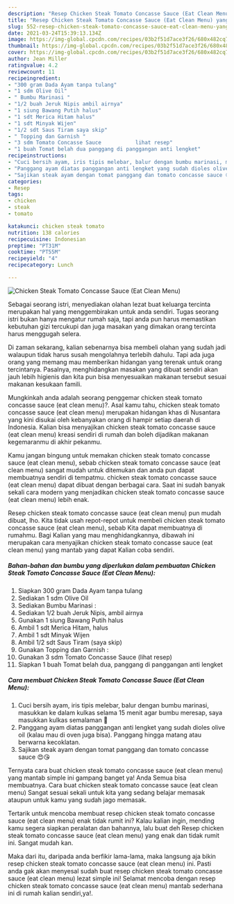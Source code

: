 ```yaml
---
description: "Resep Chicken Steak Tomato Concasse Sauce (Eat Clean Menu) yang enak Untuk Jualan"
title: "Resep Chicken Steak Tomato Concasse Sauce (Eat Clean Menu) yang enak Untuk Jualan"
slug: 552-resep-chicken-steak-tomato-concasse-sauce-eat-clean-menu-yang-enak-untuk-jualan
date: 2021-03-24T15:39:13.134Z
image: https://img-global.cpcdn.com/recipes/03b2f51d7ace3f26/680x482cq70/chicken-steak-tomato-concasse-sauce-eat-clean-menu-foto-resep-utama.jpg
thumbnail: https://img-global.cpcdn.com/recipes/03b2f51d7ace3f26/680x482cq70/chicken-steak-tomato-concasse-sauce-eat-clean-menu-foto-resep-utama.jpg
cover: https://img-global.cpcdn.com/recipes/03b2f51d7ace3f26/680x482cq70/chicken-steak-tomato-concasse-sauce-eat-clean-menu-foto-resep-utama.jpg
author: Jean Miller
ratingvalue: 4.2
reviewcount: 11
recipeingredient:
- "300 gram Dada Ayam tanpa tulang"
- "1 sdm Olive Oil"
- " Bumbu Marinasi "
- "1/2 buah Jeruk Nipis ambil airnya"
- "1 siung Bawang Putih halus"
- "1 sdt Merica Hitam halus"
- "1 sdt Minyak Wijen"
- "1/2 sdt Saus Tiram saya skip"
- " Topping dan Garnish "
- "3 sdm Tomato Concasse Sauce           lihat resep"
- "1 buah Tomat belah dua panggang di panggangan anti lengket"
recipeinstructions:
- "Cuci bersih ayam, iris tipis melebar, balur dengan bumbu marinasi, masukkan ke dalam kulkas selama 15 menit agar bumbu meresap, saya masukkan kulkas semalaman 😬"
- "Panggang ayam diatas panggangan anti lengket yang sudah dioles olive oil (kalau mau di oven juga bisa). Panggang hingga matang atau berwarna kecoklatan."
- "Sajikan steak ayam dengan tomat panggang dan tomato concasse sauce 😍😘"
categories:
- Resep
tags:
- chicken
- steak
- tomato

katakunci: chicken steak tomato 
nutrition: 138 calories
recipecuisine: Indonesian
preptime: "PT31M"
cooktime: "PT55M"
recipeyield: "4"
recipecategory: Lunch

---
```



![Chicken Steak Tomato Concasse Sauce (Eat Clean Menu)](https://img-global.cpcdn.com/recipes/03b2f51d7ace3f26/680x482cq70/chicken-steak-tomato-concasse-sauce-eat-clean-menu-foto-resep-utama.jpg)

Sebagai seorang istri, menyediakan olahan lezat buat keluarga tercinta merupakan hal yang menggembirakan untuk anda sendiri. Tugas seorang istri bukan hanya mengatur rumah saja, tapi anda pun harus memastikan kebutuhan gizi tercukupi dan juga masakan yang dimakan orang tercinta harus menggugah selera.

Di zaman  sekarang, kalian sebenarnya bisa membeli olahan yang sudah jadi walaupun tidak harus susah mengolahnya terlebih dahulu. Tapi ada juga orang yang memang mau memberikan hidangan yang terenak untuk orang tercintanya. Pasalnya, menghidangkan masakan yang dibuat sendiri akan jauh lebih higienis dan kita pun bisa menyesuaikan makanan tersebut sesuai makanan kesukaan famili. 



Mungkinkah anda adalah seorang penggemar chicken steak tomato concasse sauce (eat clean menu)?. Asal kamu tahu, chicken steak tomato concasse sauce (eat clean menu) merupakan hidangan khas di Nusantara yang kini disukai oleh kebanyakan orang di hampir setiap daerah di Indonesia. Kalian bisa menyajikan chicken steak tomato concasse sauce (eat clean menu) kreasi sendiri di rumah dan boleh dijadikan makanan kegemaranmu di akhir pekanmu.

Kamu jangan bingung untuk memakan chicken steak tomato concasse sauce (eat clean menu), sebab chicken steak tomato concasse sauce (eat clean menu) sangat mudah untuk ditemukan dan anda pun dapat membuatnya sendiri di tempatmu. chicken steak tomato concasse sauce (eat clean menu) dapat dibuat dengan berbagai cara. Saat ini sudah banyak sekali cara modern yang menjadikan chicken steak tomato concasse sauce (eat clean menu) lebih enak.

Resep chicken steak tomato concasse sauce (eat clean menu) pun mudah dibuat, lho. Kita tidak usah repot-repot untuk membeli chicken steak tomato concasse sauce (eat clean menu), sebab Kita dapat membuatnya di rumahmu. Bagi Kalian yang mau menghidangkannya, dibawah ini merupakan cara menyajikan chicken steak tomato concasse sauce (eat clean menu) yang mantab yang dapat Kalian coba sendiri.

<!--inarticleads1-->

##### Bahan-bahan dan bumbu yang diperlukan dalam pembuatan Chicken Steak Tomato Concasse Sauce (Eat Clean Menu):

1. Siapkan 300 gram Dada Ayam tanpa tulang
1. Sediakan 1 sdm Olive Oil
1. Sediakan  Bumbu Marinasi :
1. Sediakan 1/2 buah Jeruk Nipis, ambil airnya
1. Gunakan 1 siung Bawang Putih halus
1. Ambil 1 sdt Merica Hitam, halus
1. Ambil 1 sdt Minyak Wijen
1. Ambil 1/2 sdt Saus Tiram (saya skip)
1. Gunakan  Topping dan Garnish :
1. Gunakan 3 sdm Tomato Concasse Sauce           (lihat resep)
1. Siapkan 1 buah Tomat belah dua, panggang di panggangan anti lengket




<!--inarticleads2-->

##### Cara membuat Chicken Steak Tomato Concasse Sauce (Eat Clean Menu):

1. Cuci bersih ayam, iris tipis melebar, balur dengan bumbu marinasi, masukkan ke dalam kulkas selama 15 menit agar bumbu meresap, saya masukkan kulkas semalaman 😬
1. Panggang ayam diatas panggangan anti lengket yang sudah dioles olive oil (kalau mau di oven juga bisa). Panggang hingga matang atau berwarna kecoklatan.
1. Sajikan steak ayam dengan tomat panggang dan tomato concasse sauce 😍😘




Ternyata cara buat chicken steak tomato concasse sauce (eat clean menu) yang mantab simple ini gampang banget ya! Anda Semua bisa membuatnya. Cara buat chicken steak tomato concasse sauce (eat clean menu) Sangat sesuai sekali untuk kita yang sedang belajar memasak ataupun untuk kamu yang sudah jago memasak.

Tertarik untuk mencoba membuat resep chicken steak tomato concasse sauce (eat clean menu) enak tidak rumit ini? Kalau kalian ingin, mending kamu segera siapkan peralatan dan bahannya, lalu buat deh Resep chicken steak tomato concasse sauce (eat clean menu) yang enak dan tidak rumit ini. Sangat mudah kan. 

Maka dari itu, daripada anda berfikir lama-lama, maka langsung aja bikin resep chicken steak tomato concasse sauce (eat clean menu) ini. Pasti anda gak akan menyesal sudah buat resep chicken steak tomato concasse sauce (eat clean menu) lezat simple ini! Selamat mencoba dengan resep chicken steak tomato concasse sauce (eat clean menu) mantab sederhana ini di rumah kalian sendiri,ya!.

